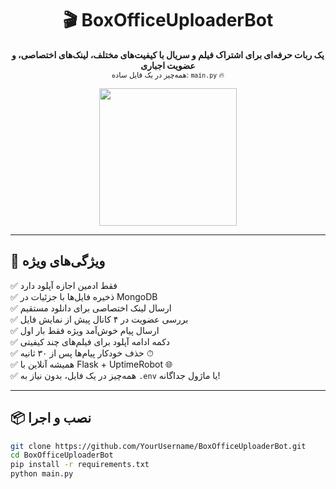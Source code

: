 <h1 align="center">🎬 BoxOfficeUploaderBot</h1>

<p align="center">
  <b>یک ربات حرفه‌ای برای اشتراک فیلم و سریال با کیفیت‌های مختلف، لینک‌های اختصاصی، و عضویت اجباری</b><br>
  <sub>همه‌چیز در یک فایل ساده: <code>main.py</code> 🔥</sub>
</p>

<p align="center">
  <img src="https://media.giphy.com/media/3oKIPnAiaMCws8nOsE/giphy.gif" width="220"/>
</p>

---

## 🚀 ویژگی‌های ویژه

✅ فقط ادمین اجازه آپلود دارد  
✅ ذخیره فایل‌ها با جزئیات در MongoDB  
✅ ارسال لینک اختصاصی برای دانلود مستقیم  
✅ بررسی عضویت در ۴ کانال پیش از نمایش فایل  
✅ ارسال پیام خوش‌آمد ویژه فقط بار اول  
✅ دکمه ادامه آپلود برای فیلم‌های چند کیفیتی  
✅ حذف خودکار پیام‌ها پس از ۳۰ ثانیه ⏱  
✅ همیشه آنلاین با Flask + UptimeRobot 🌐  
✅ همه‌چیز در یک فایل، بدون نیاز به `.env` یا ماژول جداگانه!

---

## 📦 نصب و اجرا

```bash
git clone https://github.com/YourUsername/BoxOfficeUploaderBot.git
cd BoxOfficeUploaderBot
pip install -r requirements.txt
python main.py
